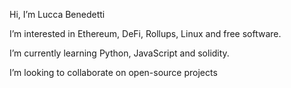 Hi, I’m Lucca Benedetti

I’m interested in Ethereum, DeFi, Rollups, Linux and free software.

I’m currently learning Python, JavaScript and solidity.

I’m looking to collaborate on open-source projects

<!---
BenedettiLucca/BenedettiLucca is a ✨ special ✨ repository because its `README.md` (this file) appears on your GitHub profile.
You can click the Preview link to take a look at your changes.
--->
